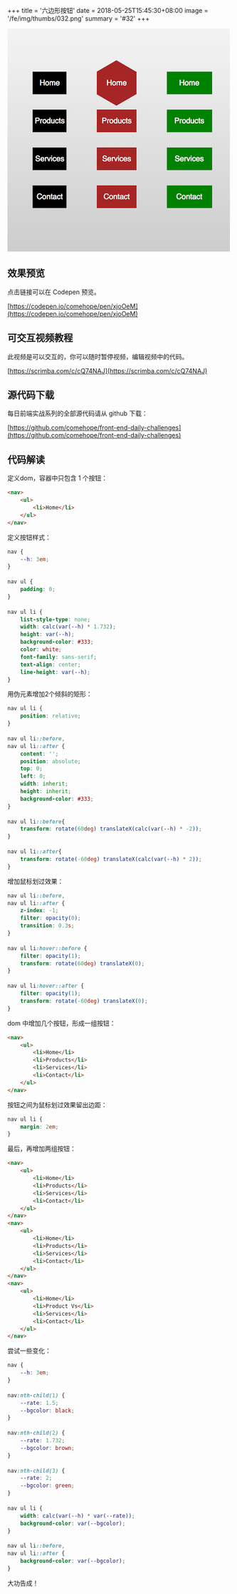 +++
title = '六边形按钮'
date = 2018-05-25T15:45:30+08:00
image = '/fe/img/thumbs/032.png'
summary = '#32'
+++

![](./work.png)

## 效果预览

点击链接可以在 Codepen 预览。

[https://codepen.io/comehope/pen/xjoOeM](https://codepen.io/comehope/pen/xjoOeM)

## 可交互视频教程

此视频是可以交互的，你可以随时暂停视频，编辑视频中的代码。

[https://scrimba.com/c/cQ74NAJ](https://scrimba.com/c/cQ74NAJ)

## 源代码下载

每日前端实战系列的全部源代码请从 github 下载：

[https://github.com/comehope/front-end-daily-challenges](https://github.com/comehope/front-end-daily-challenges)

## 代码解读

定义dom，容器中只包含 1 个按钮：
```html
<nav>
	<ul>
		<li>Home</li>
	</ul>
</nav>
```

定义按钮样式：
```css
nav {
	--h: 3em;
}

nav ul {
	padding: 0;
}

nav ul li {
	list-style-type: none;
	width: calc(var(--h) * 1.732);
	height: var(--h);
	background-color: #333;
	color: white;
	font-family: sans-serif;
	text-align: center;
	line-height: var(--h);
}
```

用伪元素增加2个倾斜的矩形：
```css
nav ul li {
	position: relative;
}

nav ul li::before,
nav ul li::after {
	content: '';
	position: absolute;
	top: 0;
	left: 0;
	width: inherit;
	height: inherit;
	background-color: #333;
}

nav ul li::before{
	transform: rotate(60deg) translateX(calc(var(--h) * -2));
}

nav ul li::after{
	transform: rotate(-60deg) translateX(calc(var(--h) * 2));
}
```

增加鼠标划过效果：
```css
nav ul li::before,
nav ul li::after {
	z-index: -1;
	filter: opacity(0);
	transition: 0.3s;
}

nav ul li:hover::before {
	filter: opacity(1);
	transform: rotate(60deg) translateX(0);
}

nav ul li:hover::after {
	filter: opacity(1);
	transform: rotate(-60deg) translateX(0);
}
```

dom 中增加几个按钮，形成一组按钮：
```html
<nav>
	<ul>
		<li>Home</li>
		<li>Products</li>
		<li>Services</li>
		<li>Contact</li>
	</ul>
</nav>
```

按钮之间为鼠标划过效果留出边距：
```css
nav ul li {
	margin: 2em;
}
```

最后，再增加两组按钮：
```html
<nav>
	<ul>
		<li>Home</li>
		<li>Products</li>
		<li>Services</li>
		<li>Contact</li>
	</ul>
</nav>
<nav>
	<ul>
		<li>Home</li>
		<li>Products</li>
		<li>Services</li>
		<li>Contact</li>
	</ul>
</nav>
<nav>
	<ul>
		<li>Home</li>
		<li>Product Vs</li>
		<li>Services</li>
		<li>Contact</li>
	</ul>
</nav>
```

尝试一些变化：
```css
nav {
	--h: 3em;
}

nav:nth-child(1) {
    --rate: 1.5;
    --bgcolor: black;
}

nav:nth-child(2) {
    --rate: 1.732;
    --bgcolor: brown;
}

nav:nth-child(3) {
    --rate: 2;
    --bgcolor: green;
}

nav ul li {
	width: calc(var(--h) * var(--rate));
	background-color: var(--bgcolor);
}

nav ul li::before,
nav ul li::after {
	background-color: var(--bgcolor);
}
```

大功告成！
